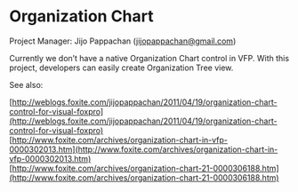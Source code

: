 # Organization Chart

Project Manager: Jijo Pappachan ([jijopappachan@gmail.com](mailto:jijopappachan@gmail.com))

Currently we don’t have a native Organization Chart control in VFP. With this project, developers can easily create Organization Tree view.

See also:

[http://weblogs.foxite.com/jijopappachan/2011/04/19/organization-chart-control-for-visual-foxpro](http://weblogs.foxite.com/jijopappachan/2011/04/19/organization-chart-control-for-visual-foxpro)  
[http://www.foxite.com/archives/organization-chart-in-vfp-0000302013.htm](http://www.foxite.com/archives/organization-chart-in-vfp-0000302013.htm)  
[http://www.foxite.com/archives/organization-chart-21-0000306188.htm](http://www.foxite.com/archives/organization-chart-21-0000306188.htm)
